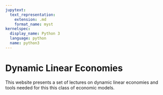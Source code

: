 ```yaml
---
jupytext:
  text_representation:
    extension: .md
    format_name: myst
kernelspec:
  display_name: Python 3
  language: python
  name: python3
---
```


# Dynamic Linear Economies

This website presents a set of lectures on dynamic linear economies and tools needed for this this class of economic models.

```{tableofcontents}
```